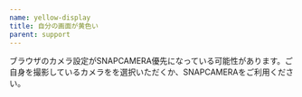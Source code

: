 ```yaml
---
name: yellow-display
title: 自分の画面が黄色い
parent: support
---
```


ブラウザのカメラ設定がSNAPCAMERA優先になっている可能性があります。ご自身を撮影しているカメラをを選択いただくか、SNAPCAMERAをご利用ください。
